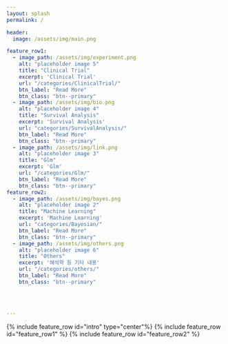 ```yaml
---
layout: splash
permalink: /

header:
  image: /assets/img/main.png

feature_row1:
  - image_path: /assets/img/experiment.png
    alt: "placeholder image 5"
    title: "Clinical Trial"
    excerpt: 'Clinical Trial'
    url: "/categories/ClinicalTrial/"
    btn_label: "Read More"
    btn_class: "btn--primary"
  - image_path: /assets/img/bio.png
    alt: "placeholder image 4"
    title: "Survival Analysis"
    excerpt: 'Survival Analysis'
    url: "categories/SurvivalAnalysis/"
    btn_label: "Read More"
    btn_class: "btn--primary"
  - image_path: /assets/img/link.png
    alt: "placeholder image 3"
    title: "Glm"
    excerpt: 'Glm'
    url: "/categories/Glm/"
    btn_label: "Read More"
    btn_class: "btn--primary"
feature_row2:
  - image_path: /assets/img/bayes.png
    alt: "placeholder image 2"
    title: "Machine Learning"
    excerpt: 'Machine Learning'
    url: "categories/Bayesian/"
    btn_label: "Read More"
    btn_class: "btn--primary"
  - image_path: /assets/img/others.png
    alt: "placeholder image 6"
    title: "Others"
    excerpt: '해석학 등 기타 내용'
    url: "/categories/others/"
    btn_label: "Read More"
    btn_class: "btn--primary"
    
    

    
---
```


{% include feature_row id="intro" type="center"%}
{% include feature_row id="feature_row1" %}
{% include feature_row id="feature_row2" %}
